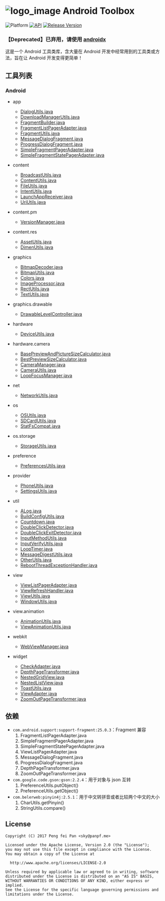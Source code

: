 # ![logo_image] Android Toolbox

![Platform][platform_image]
[![API][min_api_image]][min_api_link]
[![Release Version][release_version_image]][release_version-link]

### 【Deprecated】已弃用，请使用 [androidx](https://github.com/panpf/androidx)

这是一个 Android 工具类库，含大量在 Android 开发中经常用到的工具类或方法，旨在让 Android 开发变得更简单！

## 工具列表

### Android
* app
    * [DialogUtils.java](tool4a/src/main/java/me/panpf/tool4a/app/DialogUtils.java)
    * [DownloadManagerUtils.java](tool4a/src/main/java/me/panpf/tool4a/app/DownloadManagerUtils.java)
    * [FragmentBuilder.java](tool4a/src/main/java/me/panpf/tool4a/app/FragmentBuilder.java)
    * [FragmentListPagerAdapter.java](tool4a/src/main/java/me/panpf/tool4a/app/FragmentListPagerAdapter.java)
    * [FragmentUtils.java](tool4a/src/main/java/me/panpf/tool4a/app/FragmentUtils.java)
    * [MessageDialogFragment.java](tool4a/src/main/java/me/panpf/tool4a/app/MessageDialogFragment.java)
    * [ProgressDialogFragment.java](tool4a/src/main/java/me/panpf/tool4a/app/ProgressDialogFragment.java)
    * [SimpleFragmentPagerAdapter.java](tool4a/src/main/java/me/panpf/tool4a/app/SimpleFragmentPagerAdapter.java)
    * [SimpleFragmentStatePagerAdapter.java](tool4a/src/main/java/me/panpf/tool4a/app/SimpleFragmentStatePagerAdapter.java)

* content
    * [BroadcastUtils.java](tool4a/src/main/java/me/panpf/tool4a/content/BroadcastUtils.java)
    * [ContentUtils.java](tool4a/src/main/java/me/panpf/tool4a/content/ContentUtils.java)
    * [FileUtils.java](tool4a/src/main/java/me/panpf/tool4a/content/FileUtils.java)
    * [IntentUtils.java](tool4a/src/main/java/me/panpf/tool4a/content/IntentUtils.java)
    * [LaunchAppReceiver.java](tool4a/src/main/java/me/panpf/tool4a/content/LaunchAppReceiver.java)
    * [UriUtils.java](tool4a/src/main/java/me/panpf/tool4a/content/UriUtils.java)

* content.pm
    * [VersionManager.java](tool4a/src/main/java/me/panpf/tool4a/content/pm/VersionManager.java)

* content.res
    * [AssetUtils.java](tool4a/src/main/java/me/panpf/tool4a/content/res/AssetUtils.java)
    * [DimenUtils.java](tool4a/src/main/java/me/panpf/tool4a/content/res/DimenUtils.java)

* graphics
    * [BitmapDecoder.java](tool4a/src/main/java/me/panpf/tool4a/graphics/BitmapDecoder.java)
    * [BitmapUtils.java](tool4a/src/main/java/me/panpf/tool4a/graphics/BitmapUtils.java)
    * [Colors.java](tool4a/src/main/java/me/panpf/tool4a/graphics/Colors.java)
    * [ImageProcessor.java](tool4a/src/main/java/me/panpf/tool4a/graphics/ImageProcessor.java)
    * [RectUtils.java](tool4a/src/main/java/me/panpf/tool4a/graphics/RectUtils.java)
    * [TextUtils.java](tool4a/src/main/java/me/panpf/tool4a/graphics/TextUtils.java)

* graphics.drawable
    * [DrawableLevelController.java](tool4a/src/main/java/me/panpf/tool4a/graphics/drawable/DrawableLevelController.java)

* hardware
    * [DeviceUtils.java](tool4a/src/main/java/me/panpf/tool4a/hardware/DeviceUtils.java)

* hardware.camera
    * [BasePreviewAndPictureSizeCalculator.java](tool4a/src/main/java/me/panpf/tool4a/hardware/camera/BasePreviewAndPictureSizeCalculator.java)
    * [BestPreviewSizeCalculator.java](tool4a/src/main/java/me/panpf/tool4a/hardware/camera/BestPreviewSizeCalculator.java)
    * [CameraManager.java](tool4a/src/main/java/me/panpf/tool4a/hardware/camera/CameraManager.java)
    * [CameraUtils.java](tool4a/src/main/java/me/panpf/tool4a/hardware/camera/CameraUtils.java)
    * [LoopFocusManager.java](tool4a/src/main/java/me/panpf/tool4a/hardware/camera/LoopFocusManager.java)

* net
    * [NetworkUtils.java](tool4a/src/main/java/me/panpf/tool4a/net/NetworkUtils.java)

* os
    * [OSUtils.java](tool4a/src/main/java/me/panpf/tool4a/os/OSUtils.java)
    * [SDCardUtils.java](tool4a/src/main/java/me/panpf/tool4a/os/SDCardUtils.java)
    * [StatFsCompat.java](tool4a/src/main/java/me/panpf/tool4a/os/StatFsCompat.java)

* os.storage
    * [StorageUtils.java](tool4a/src/main/java/me/panpf/tool4a/os/storage/StorageUtils.java)

* preference
    * [PreferencesUtils.java](tool4a/src/main/java/me/panpf/tool4a/preference/PreferencesUtils.java)

* provider
    * [PhoneUtils.java](tool4a/src/main/java/me/panpf/tool4a/provider/PhoneUtils.java)
    * [SettingsUtils.java](tool4a/src/main/java/me/panpf/tool4a/provider/SettingsUtils.java)

* util
    * [ALog.java](tool4a/src/main/java/me/panpf/tool4a/util/ALog.java)
    * [BuildConfigUtils.java](tool4a/src/main/java/me/panpf/tool4a/util/BuildConfigUtils.java)
    * [Countdown.java](tool4a/src/main/java/me/panpf/tool4a/util/Countdown.java)
    * [DoubleClickDetector.java](tool4a/src/main/java/me/panpf/tool4a/util/DoubleClickDetector.java)
    * [DoubleClickExitDetector.java](tool4a/src/main/java/me/panpf/tool4a/util/DoubleClickExitDetector.java)
    * [InputMethodUtils.java](tool4a/src/main/java/me/panpf/tool4a/util/InputMethodUtils.java)
    * [InputVerifyUtils.java](tool4a/src/main/java/me/panpf/tool4a/util/InputVerifyUtils.java)
    * [LoopTimer.java](tool4a/src/main/java/me/panpf/tool4a/util/LoopTimer.java)
    * [MessageDigestUtils.java](tool4a/src/main/java/me/panpf/tool4a/util/MessageDigestUtils.java)
    * [OtherUtils.java](tool4a/src/main/java/me/panpf/tool4a/util/OtherUtils.java)
    * [RebootThreadExceptionHandler.java](tool4a/src/main/java/me/panpf/tool4a/util/RebootThreadExceptionHandler.java)

* view
    * [ViewListPagerAdapter.java](tool4a/src/main/java/me/panpf/tool4a/view/ViewListPagerAdapter.java)
    * [ViewRefreshHandler.java](tool4a/src/main/java/me/panpf/tool4a/view/ViewRefreshHandler.java)
    * [ViewUtils.java](tool4a/src/main/java/me/panpf/tool4a/view/ViewUtils.java)
    * [WindowUtils.java](tool4a/src/main/java/me/panpf/tool4a/view/WindowUtils.java)

* view.animation
    * [AnimationUtils.java](tool4a/src/main/java/me/panpf/tool4a/view/animation/AnimationUtils.java)
    * [ViewAnimationUtils.java](tool4a/src/main/java/me/panpf/tool4a/view/animation/ViewAnimationUtils.java)

* webkit
    * [WebViewManager.java](tool4a/src/main/java/me/panpf/tool4a/webkit/WebViewManager.java)

* widget
    * [CheckAdapter.java](tool4a/src/main/java/me/panpf/tool4a/widget/CheckAdapter.java)
    * [DepthPageTransformer.java](tool4a/src/main/java/me/panpf/tool4a/widget/DepthPageTransformer.java)
    * [NestedGridView.java](tool4a/src/main/java/me/panpf/tool4a/widget/NestedGridView.java)
    * [NestedListView.java](tool4a/src/main/java/me/panpf/tool4a/widget/NestedListView.java)
    * [ToastUtils.java](tool4a/src/main/java/me/panpf/tool4a/widget/ToastUtils.java)
    * [ViewAdapter.java](tool4a/src/main/java/me/panpf/tool4a/widget/ViewAdapter.java)
    * [ZoomOutPageTransformer.java](tool4a/src/main/java/me/panpf/tool4a/widget/ZoomOutPageTransformer.java)

## 依赖
* `com.android.support:support-fragment:25.0.3`：Fragment 兼容
    1. FragmentListPagerAdapter.java
    2. SimpleFragmentPagerAdapter.java
    3. SimpleFragmentStatePagerAdapter.java
    4. ViewListPagerAdapter.java
    5. MessageDialogFragment.java
    6. ProgressDialogFragment.java
    7. DepthPageTransformer.java
    8. ZoomOutPageTransformer.java
* `com.google.code.gson:gson:2.2.4`：用于对象与 json 互转
    1. PreferenceUtils.putObject()
    2. PreferenceUtils.getObject()
* `com.belerweb:pinyin4j:2.5.1`：用于中文转拼音或者比较两个中文的大小
    1. CharUtils.getPinyin()
    2. StringUtils.compare()

## License
    Copyright (C) 2017 Peng fei Pan <sky@panpf.me>

    Licensed under the Apache License, Version 2.0 (the "License");
    you may not use this file except in compliance with the License.
    You may obtain a copy of the License at

      http://www.apache.org/licenses/LICENSE-2.0

    Unless required by applicable law or agreed to in writing, software
    distributed under the License is distributed on an "AS IS" BASIS,
    WITHOUT WARRANTIES OR CONDITIONS OF ANY KIND, either express or implied.
    See the License for the specific language governing permissions and
    limitations under the License.

[logo_image]: sample/src/main/res/mipmap-mdpi/ic_launcher.png
[platform_image]: https://img.shields.io/badge/Platform-Android-brightgreen.svg
[min_api_image]: https://img.shields.io/badge/API-10%2B-orange.svg
[min_api_link]: https://android-arsenal.com/api?level=10
[release_version_image]: https://img.shields.io/github/release/panpf/android-toolbox.svg
[release_version-link]: https://github.com/panpf/android-toolbox/releases
